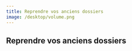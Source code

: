 ```yaml
---
title: Reprendre vos anciens dossiers
image: /desktop/volume.png
---
```

## Reprendre vos anciens dossiers
